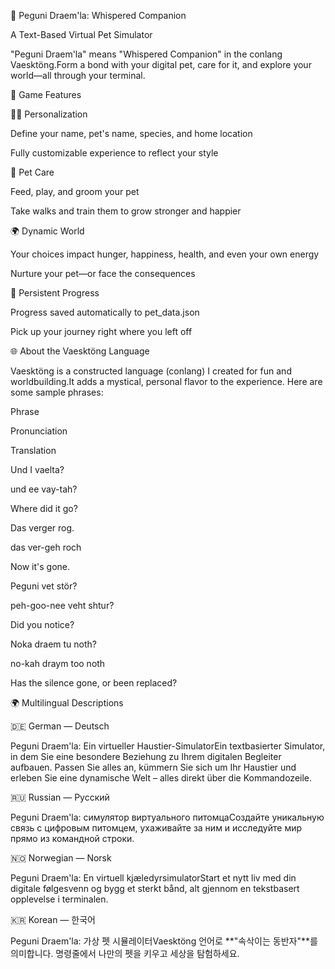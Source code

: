 🐾 Peguni Draem'la: Whispered Companion

A Text-Based Virtual Pet Simulator

"Peguni Draem'la" means "Whispered Companion" in the conlang Vaesktöng.Form a bond with your digital pet, care for it, and explore your world—all through your terminal.

🌟 Game Features

🧑‍🎨 Personalization

Define your name, pet's name, species, and home location

Fully customizable experience to reflect your style

🐶 Pet Care

Feed, play, and groom your pet

Take walks and train them to grow stronger and happier

🌍 Dynamic World

Your choices impact hunger, happiness, health, and even your own energy

Nurture your pet—or face the consequences

💾 Persistent Progress

Progress saved automatically to pet_data.json

Pick up your journey right where you left off

🌐 About the Vaesktöng Language

Vaesktöng is a constructed language (conlang) I created for fun and worldbuilding.It adds a mystical, personal flavor to the experience. Here are some sample phrases:

Phrase

Pronunciation

Translation

Und I vaelta?

und ee vay-tah?

Where did it go?

Das verger rog.

das ver-geh roch

Now it's gone.

Peguni vet stör?

peh-goo-nee veht shtur?

Did you notice?

Noka draem tu noth?

no-kah draym too noth

Has the silence gone, or been replaced?

🌍 Multilingual Descriptions

🇩🇪 German — Deutsch

Peguni Draem'la: Ein virtueller Haustier-SimulatorEin textbasierter Simulator, in dem Sie eine besondere Beziehung zu Ihrem digitalen Begleiter aufbauen. Passen Sie alles an, kümmern Sie sich um Ihr Haustier und erleben Sie eine dynamische Welt – alles direkt über die Kommandozeile.

🇷🇺 Russian — Русский

Peguni Draem'la: симулятор виртуального питомцаСоздайте уникальную связь с цифровым питомцем, ухаживайте за ним и исследуйте мир прямо из командной строки.

🇳🇴 Norwegian — Norsk

Peguni Draem'la: En virtuell kjæledyrsimulatorStart et nytt liv med din digitale følgesvenn og bygg et sterkt bånd, alt gjennom en tekstbasert opplevelse i terminalen.

🇰🇷 Korean — 한국어

Peguni Draem'la: 가상 펫 시뮬레이터Vaesktöng 언어로 **"속삭이는 동반자"**를 의미합니다. 명령줄에서 나만의 펫을 키우고 세상을 탐험하세요.
